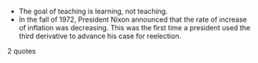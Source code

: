  - The goal of teaching is learning, not teaching.
 - In the fall of 1972, President Nixon announced that the rate of increase of inflation was decreasing. This was the first time a president used the third derivative to advance his case for reelection.

2 quotes